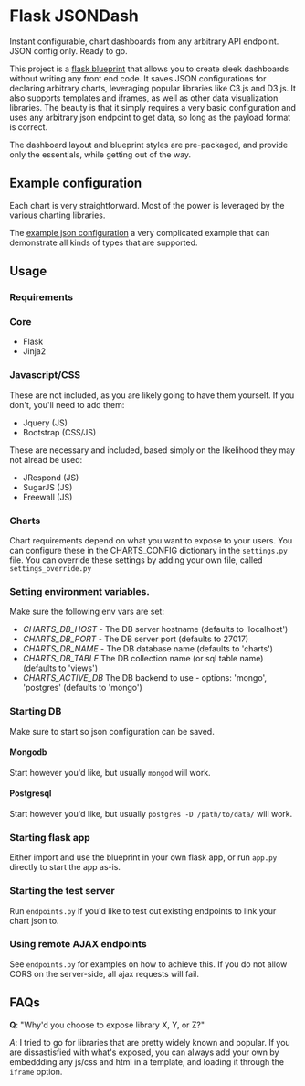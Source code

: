 # Flask JSONDash

Instant configurable, chart dashboards from any arbitrary API endpoint. JSON config only. Ready to go.

This project is a [flask blueprint](http://flask.pocoo.org/docs/0.10/blueprints/) that allows you to create sleek dashboards without writing any front end code. It saves JSON configurations for declaring arbitrary charts, leveraging popular libraries like C3.js and D3.js. It also supports templates and iframes, as well as other data visualization libraries. The beauty is that it simply requires a very basic configuration and uses any arbitrary json endpoint to get data, so long as the payload format is correct.

The dashboard layout and blueprint styles are pre-packaged, and provide only the essentials, while getting out of the way.

## Example configuration

Each chart is very straightforward. Most of the power is leveraged by the various charting libraries.

The [example json configuration](example.json) a very complicated example that can demonstrate all kinds of types that are supported.

## Usage

### Requirements

### Core

* Flask
* Jinja2

### Javascript/CSS

These are not included, as you are likely going to have them yourself. If you don't, you'll need to add them:

* Jquery (JS)
* Bootstrap (CSS/JS)

These are necessary and included, based simply on the likelihood they may not alread be used:

* JRespond (JS)
* SugarJS (JS)
* Freewall (JS)

### Charts

Chart requirements depend on what you want to expose to your users. You can configure these in the CHARTS_CONFIG dictionary in the `settings.py` file. You can override these settings by adding your own file, called `settings_override.py`

### Setting environment variables.

Make sure the following env vars are set:

* *CHARTS_DB_HOST* - The DB server hostname (defaults to 'localhost')
* *CHARTS_DB_PORT* - The DB server port (defaults to 27017)
* *CHARTS_DB_NAME* - The DB database name (defaults to 'charts')
* *CHARTS_DB_TABLE* The DB collection name (or sql table name) (defaults to 'views')
* *CHARTS_ACTIVE_DB* The DB backend to use - options: 'mongo', 'postgres' (defaults to 'mongo')

### Starting DB

Make sure to start so json configuration can be saved.

#### Mongodb

Start however you'd like, but usually `mongod` will work.

#### Postgresql

Start however you'd like, but usually `postgres -D /path/to/data/` will work.

### Starting flask app

Either import and use the blueprint in your own flask app, or run `app.py` directly to start the app as-is.

### Starting the test server

Run `endpoints.py` if you'd like to test out existing endpoints to link your chart json to.

### Using remote AJAX endpoints

See `endpoints.py` for examples on how to achieve this. If you do not allow CORS on the server-side, all ajax requests will fail.

## FAQs

**Q**: "Why'd you choose to expose library X, Y, or Z?"

*A*: I tried to go for libraries that are pretty widely known and popular. If you are dissastisfied with what's exposed, you can always add your own by embeddding any js/css and html in a template, and loading it through the `iframe` option.
